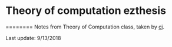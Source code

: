 # Theory of computation	ezthesis
========
 Notes from Theory of Computation class, taken by [cj](https://github.com/cjdoob).
 
 Last update: 9/13/2018
